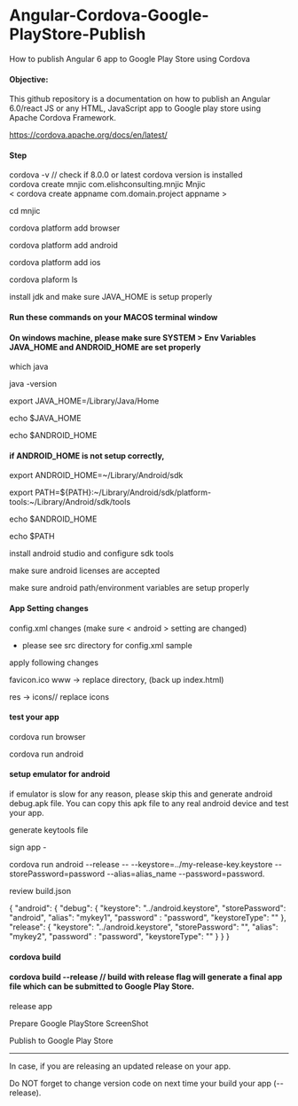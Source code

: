 # Angular-Cordova-Google-PlayStore-Publish
How to publish Angular 6 app to Google Play Store using Cordova

#### Objective:
This github repository is a documentation on how to publish an Angular 6.0/react JS or any HTML, JavaScript app to Google play store using Apache Cordova Framework.

https://cordova.apache.org/docs/en/latest/


#### Step
cordova -v  // check if 8.0.0 or latest cordova version is installed<br>
cordova create mnjic com.elishconsulting.mnjic Mnjic<br>
< cordova create appname com.domain.project appname >

cd mnjic

cordova platform add browser

cordova platform add android

cordova platform add ios

cordova plaform ls

install jdk and make sure JAVA_HOME is setup properly

#### Run these commands on your MACOS terminal window
#### On windows machine, please make sure SYSTEM > Env Variables JAVA_HOME and ANDROID_HOME are set properly
which java

java -version

export JAVA_HOME=/Library/Java/Home

echo $JAVA_HOME

echo $ANDROID_HOME

#### if ANDROID_HOME is not setup correctly,
export ANDROID_HOME=~/Library/Android/sdk

export PATH=${PATH}:~/Library/Android/sdk/platform-tools:~/Library/Android/sdk/tools

echo $ANDROID_HOME

echo $PATH


install android studio and configure sdk tools

make sure android licenses are accepted

make sure android path/environment variables are setup properly

#### App Setting changes
config.xml changes (make sure < android > setting are changed)  
- please see src directory for config.xml sample

apply following changes

favicon.ico
www -> replace directory, (back up index.html)

res -> icons// replace icons

#### test your app
cordova run browser

cordova run android

#### setup emulator for android
if emulator is slow for any reason, please skip this and generate android debug.apk file.
You can copy this apk file to any real android device and test your app.

generate keytools file

sign app - 

cordova run android --release -- --keystore=../my-release-key.keystore --storePassword=password --alias=alias_name --password=password.

review build.json

{
    "android": {
        "debug": {
            "keystore": "../android.keystore",
            "storePassword": "android",
            "alias": "mykey1",
            "password" : "password",
            "keystoreType": ""
        },
        "release": {
            "keystore": "../android.keystore",
            "storePassword": "",
            "alias": "mykey2",
            "password" : "password",
            "keystoreType": ""
        }
    }
}

#### cordova build
#### cordova build --release   // build with release flag will generate a final app file which can be submitted to Google Play Store.

release app

Prepare Google PlayStore ScreenShot

Publish to Google Play Store

***
In case, if you are releasing an updated release on your app.

Do NOT forget to change version code on next time your build your app (--release).
<widget id="com.elishconsulting.mnjic" version="1.0.0" xmlns="http://www.w3.org/ns/widgets" xmlns:cdv="http://cordova.apache.org/ns/1.0">
